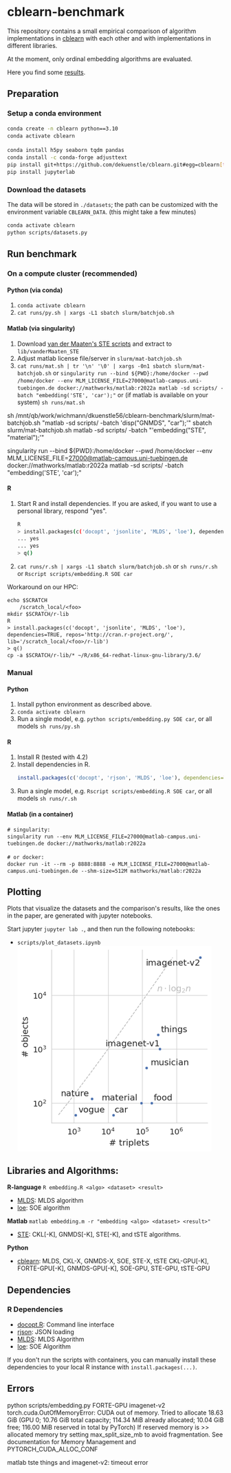 # cblearn-benchmark

This repository contains a small empirical comparison of algorithm implementations in [cblearn](https://github.com/dekuenstle/cblearn) 
with each other and with implementations in different libraries. 

At the moment, only ordinal embedding algorithms are evaluated. 


Here you find some [results](./results.md).

## Preparation

### Setup a conda environment

```sh
conda create -n cblearn python==3.10
conda activate cblearn

conda install h5py seaborn tqdm pandas
conda install -c conda-forge adjusttext
pip install git+https://github.com/dekuenstle/cblearn.git#egg=cblearn[torch]
pip install jupyterlab
```

### Download the datasets 

The data will be stored in `./datasets`; the path can be customized with the environment variable `CBLEARN_DATA`.
(this might take a few minutes)

```sh
conda activate cblearn
python scripts/datasets.py
```

## Run benchmark


### On a compute cluster (recommended)

#### Python (via conda)

1. `conda activate cblearn`
2. `cat runs/py.sh | xargs -L1 sbatch slurm/batchjob.sh`

#### Matlab (via singularity)

1. Download [van der Maaten's STE scripts](https://lvdmaaten.github.io/ste/Stochastic_Triplet_Embedding.html) and extract to `lib/vanderMaaten_STE`
2. Adjust matlab license file/server in `slurm/mat-batchjob.sh`
3. `cat runs/mat.sh | tr '\n' '\0' | xargs -0n1 sbatch slurm/mat-batchjob.sh` or 
    `singularity run --bind ${PWD}:/home/docker --pwd /home/docker --env MLM_LICENSE_FILE=27000@matlab-campus.uni-tuebingen.de docker://mathworks/matlab:r2022a matlab -sd scripts/ -batch "embedding('STE', 'car');"` or (if matlab is available on your system) `sh runs/mat.sh`

sh /mnt/qb/work/wichmann/dkuenstle56/cblearn-benchmark/slurm/mat-batchjob.sh "matlab -sd scripts/ -batch 'disp(\"GNMDS\", \"car\");'"
sbatch slurm/mat-batchjob.sh matlab -sd scripts/ -batch "'embedding(\"STE\", \"material\");'"


singularity run --bind ${PWD}:/home/docker --pwd /home/docker --env MLM_LICENSE_FILE=27000@matlab-campus.uni-tuebingen.de docker://mathworks/matlab:r2022a matlab -sd scripts/ -batch "embedding('STE', 'car');"
#### R
 
1. Start R and install dependencies. If you are asked, if you want to use a personal library, respond "yes". 
   
    ```sh
    R
    > install.packages(c('docopt', 'jsonlite', 'MLDS', 'loe'), dependencies=TRUE, repos='http://cran.r-project.org/')
    ... yes
    ... yes
    > q() 
    ```
3. `cat runs/r.sh | xargs -L1 sbatch slurm/batchjob.sh` or `sh runs/r.sh` or `Rscript scripts/embedding.R SOE car`

Workaround on our HPC:
```
echo $SCRATCH
    /scratch_local/<foo>
mkdir $SCRATCH/r-lib
R
> install.packages(c('docopt', 'jsonlite', 'MLDS', 'loe'), dependencies=TRUE, repos='http://cran.r-project.org/', lib='/scratch_local/<foo>/r-lib')
> q()
cp -a $SCRATCH/r-lib/* ~/R/x86_64-redhat-linux-gnu-library/3.6/
```

### Manual

#### Python
1. Install python environment as described above.
2. `conda activate cblearn`
2. Run a single model, e.g. `python scripts/embedding.py SOE car`, or all models `sh runs/py.sh`

#### R 

1. Install R (tested with 4.2)
2. Install dependencies in R. 
    ```R
    install.packages(c('docopt', 'rjson', 'MLDS', 'loe'), dependencies=TRUE, repos='http://cran.rstudio.com/')
    ```
3. Run a single model, e.g. `Rscript scripts/embedding.R SOE car`, or all models `sh runs/r.sh`

#### Matlab (in a container)
```
# singularity:
singularity run --env MLM_LICENSE_FILE=27000@matlab-campus.uni-tuebingen.de docker://mathworks/matlab:r2022a

# or docker:
docker run -it --rm -p 8888:8888 -e MLM_LICENSE_FILE=27000@matlab-campus.uni-tuebingen.de --shm-size=512M mathworks/matlab:r2022a 
```

## Plotting

Plots that visualize the datasets and the comparison's results, like the ones in the paper, are generated with jupyter notebooks.

Start jupyter `jupyter lab .`, and then run the following notebooks:

* `scripts/plot_datasets.ipynb` ![Datasets plot](plots/datasets.png)


## Libraries and Algorithms: 

**R-language** `R embedding.R <algo> <dataset> <result>`

* [MLDS](https://cran.r-project.org/web/packages/MLDS/index.html): MLDS algorithm
* [loe](https://cran.r-project.org/web/packages/loe/index.html): SOE algorithm

**Matlab** `matlab embedding.m -r "embedding <algo> <dataset> <result>"`

* [STE](https://lvdmaaten.github.io/ste/Stochastic_Triplet_Embedding.html): CKL[-K], GNMDS[-K], STE[-K], and tSTE algorithms.

**Python**


* [cblearn](https://github.com/dekuenstle/cblearn): MLDS, CKL-X, GNMDS-X, SOE, STE-X, tSTE CKL-GPU[-K], FORTE-GPU[-K], GNMDS-GPU[-K], SOE-GPU, STE-GPU, tSTE-GPU

## Dependencies

### R Dependencies

* [docopt.R](https://github.com/docopt/docopt.R): Command line interface
* [rjson](https://cran.r-project.org/web/packages/rjson/index.html): JSON loading
* [MLDS](https://cran.r-project.org/web/packages/MLDS/index.html): MLDS Algorithm
* [loe](https://cran.r-project.org/web/packages/loe/index.html): SOE Algorithm
  
If you don't run the scripts with containers, you can manually install 
these dependencies to your local R instance with `install.packages(...)`.


## Errors

python scripts/embedding.py FORTE-GPU imagenet-v2
torch.cuda.OutOfMemoryError: CUDA out of memory. Tried to allocate 18.63 GiB (GPU 0; 10.76 GiB total capacity; 114.34 MiB already allocated; 10.04 GiB free; 116.00 MiB reserved in total by PyTorch) If reserved memory is >> allocated memory try setting max_split_size_mb to avoid fragmentation.  See documentation for Memory Management and PYTORCH_CUDA_ALLOC_CONF


matlab
tste things and imagenet-v2: timeout error
